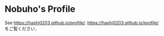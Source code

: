 # Nobuho's Profile
See https://hashi0203.github.io/profile/.
https://hashi0203.github.io/profile/ をご覧ください．